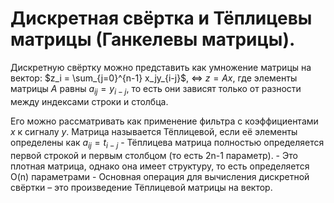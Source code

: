 # Дискретная свёртка и Тёплицевы матрицы (Ганкелевы матрицы).

Дискретную свёртку можно представить как умножение матрицы на вектор: $z_i = \sum_{j=0}^{n-1} x_jy_{i-j}$, $\Leftrightarrow$ $z=Ax$, где элементы матрицы $A$ равны $a_{ij} = y_{i-j}$, то есть они зависят только от разности между индексами строки и столбца. 

Его можно рассматривать как применение фильтра с коэффициентами $x$ к сигналу $y$.
Матрица называется Тёплицевой, если её элементы определены как $a_{ij} = t_{i-j}$
\- Тёплицева матрица полностью определяется первой строкой и первым столбцом (то есть 2n-1 параметр).
\- Это плотная матрица, однако она имеет структуру, то есть определяется O(n) параметрами
\- Основная операция для вычисления дискретной свёртки – это произведение Тёплицевой матрицы на вектор.